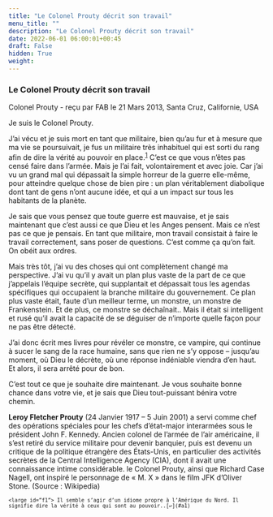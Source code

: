 ```yaml
---
title: "Le Colonel Prouty décrit son travail"
menu_title: ""
description: "Le Colonel Prouty décrit son travail"
date: 2022-06-01 06:00:01+00:45
draft: False
hidden: True
weight:
---
```

### Le Colonel Prouty décrit son travail

Colonel Prouty - reçu par FAB le 21 Mars 2013, Santa Cruz, Californie, USA


Je suis le Colonel Prouty.

J’ai vécu et je suis mort en tant que militaire, bien qu’au fur et à mesure que ma vie se poursuivait, je fus un militaire très inhabituel qui est sorti du rang afin de dire la vérité au pouvoir en place.<sup id=”a1”>[1](#f1)</sup> C’est ce que vous n’êtes pas censé faire dans l’armée. Mais je l’ai fait, volontairement et avec joie. Car j’ai vu un grand mal qui dépassait la simple horreur de la guerre elle-même, pour atteindre quelque chose de bien pire : un plan véritablement diabolique dont tant de gens n’ont aucune idée, et qui a un impact sur tous les habitants de la planète.

Je sais que vous pensez que toute guerre est mauvaise, et je sais maintenant que c’est aussi ce que Dieu et les Anges pensent. Mais ce n’est pas ce que je pensais. En tant que militaire, mon travail consistait à faire le travail correctement, sans poser de questions. C’est comme ça qu’on fait. On obéit aux ordres.

Mais très tôt, j’ai vu des choses qui ont complètement changé ma perspective. J’ai vu qu’il y avait un plan plus vaste de la part de ce que j’appelais l’équipe secrète, qui supplantait et dépassait tous les agendas spécifiques qui occupaient la branche militaire du gouvernement. Ce plan plus vaste était, faute d’un meilleur terme, un monstre, un monstre de Frankenstein. Et de plus, ce monstre se déchaînait.. Mais il était si intelligent et rusé qu’il avait la capacité de se déguiser de n’importe quelle façon pour ne pas être détecté.

J’ai donc écrit mes livres pour révéler ce monstre, ce vampire, qui continue à sucer le sang de la race humaine, sans que rien ne s’y oppose – jusqu’au moment, où Dieu le décrète, où une réponse indéniable viendra d’en haut. Et alors, il sera arrêté pour de bon.

C’est tout ce que je souhaite dire maintenant. Je vous souhaite bonne chance dans votre vie, et je sais que Dieu tout-puissant bénira votre chemin.

**Leroy Fletcher Prouty** (24 Janvier 1917 – 5 Juin 2001) a servi comme chef des opérations spéciales pour les chefs d’état-major interarmées sous le président John F. Kennedy. Ancien colonel de l’armée de l’air américaine, il s’est retiré du service militaire pour devenir banquier, puis est devenu un critique de la politique étrangère des États-Unis, en particulier des activités secrètes de la Central Intelligence Agency (CIA), dont il avait une connaissance intime considérable. le Colonel Prouty, ainsi que Richard Case Nagell, ont inspiré le personnage de « M. X » dans le film JFK d’Oliver Stone. (Source : Wikipedia)

<small>

    <large id=”f1”> Il semble s’agir d’un idiome propre à l’Amérique du Nord. Il signifie dire la vérité à ceux qui sont au pouvoir..[↩](#a1)






